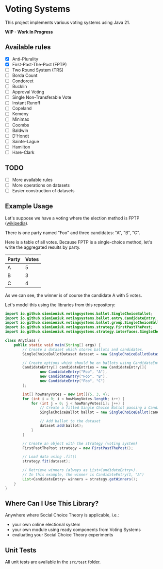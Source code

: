 # Voting Systems

This project implements various voting systems using Java 21.

**WIP - Work In Progress**

## Available rules

- [X] Anti-Plurality
- [X] First-Past-The-Post (FPTP)
- [ ] Two Round System (TRS)
- [ ] Borda Count
- [ ] Condorcet
- [ ] Bucklin
- [ ] Approval Voting
- [ ] Single Non-Transferable Vote
- [ ] Instant Runoff
- [ ] Copeland
- [ ] Kemeny
- [ ] Minimax
- [ ] Coombs
- [ ] Baldwin
- [ ] D'Hondt
- [ ] Sainte-Lague
- [ ] Hamilton
- [ ] Hare-Clark

## TODO
- [ ] More available rules
- [ ] More operations on datasets
- [ ] Easier construction of datasets

## Example Usage

Let's suppose we have a voting where the election method is FPTP
([wikipedia](https://en.wikipedia.org/wiki/First-past-the-post_voting)). 

There is one party named "Foo" and three candidates: "A", "B", "C".

Here is a table of all votes. Because FPTP is a single-choice method,
let's write the aggregated results by party.

| Party | Votes |
|-------|-------|
| A     | 5     |
| B     | 3     |
| C     | 4     |

As we can see, the winner is of course the candidate A with 5 votes.

Let's model this using the libraries from this repository:

```java
import io.github.siemieniuk.votingsystems.ballot.SingleChoiceBallot;
import io.github.siemieniuk.votingsystems.ballot.entry.CandidateEntry;
import io.github.siemieniuk.votingsystems.ballot.group.SingleChoiceBallotDataset;
import io.github.siemieniuk.votingsystems.strategy.FirstPastThePost;
import io.github.siemieniuk.votingsystems.strategy.interfaces.SingleChoiceBallotAcceptable;

class AnyClass {
    public static void main(String[] args) {
        // Create a dataset which stores ballots and candidates.
        SingleChoiceBallotDataset dataset = new SingleChoiceBallotDataset();

        // Create options which should be on ballots using CandidateEntry object.
        CandidateEntry[] candidateEntries = new CandidateEntry[]{
                new CandidateEntry("Foo", "A"),
                new CandidateEntry("Foo", "B"),
                new CandidateEntry("Foo", "C")
        };

        int[] howManyVotes = new int[]{5, 3, 4};
        for (int i = 0; i < howManyVotes.length; i++) {
            for (int j = 0; j < howManyVotes[i]; j++) {
                // Create a filled Single Choice Ballot passing a CandidateEntry instance.
                SingleChoiceBallot ballot = new SingleChoiceBallot(candidateEntries[i]);

                // Add ballot to the dataset
                dataset.add(ballot);
            }
        }

        // Create an object with the strategy (voting system)
        FirstPastThePost strategy = new FirstPastThePost();

        // Load data using .fit()
        strategy.fit(dataset);

        // Retrieve winners (always as List<CandidateEntry>).
        // In this example, the winner is CandidateEntry(1, "A")
        List<CandidateEntry> winners = strategy.getWinners();
    }
}
```

## Where Can I Use This Library?

Anywhere where Social Choice Theory is applicable, i.e.:
- your own online electional system
- your own module using ready components from Voting Systems
- evaluating your Social Choice Theory experiments

## Unit Tests

All unit tests are available in the `src/test` folder.